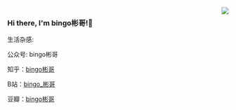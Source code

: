<img align="right" src="https://github-readme-stats.vercel.app/api?username=Everfighting&show_icons=true&icon_color=CE1D2D&text_color=718096&bg_color=ffffff&hide_title=true" />

### Hi there, I'm bingo彬哥!👋

生活杂感:

公众号: bingo彬哥

知乎：[bingo彬哥](https://www.zhihu.com/people/everfighting)

B站：[bingo_彬哥](https://space.bilibili.com/260184421)

豆瓣：[bingo彬哥](https://www.douban.com/people/binbeing/)


<!--
**Everfighting/Everfighting** is a ✨ _special_ ✨ repository because its `README.md` (this file) appears on your GitHub profile.

Here are some ideas to get you started:

- 🔭 I’m currently working on ...
- 🌱 I’m currently learning ...
- 👯 I’m looking to collaborate on ...
- 🤔 I’m looking for help with ...
- 💬 Ask me about ...
- 📫 How to reach me: ...
- 😄 Pronouns: ...
- ⚡ Fun fact: ...
-->
